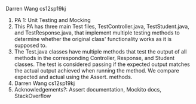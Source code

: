 Darren Wang
cs12sp19kj

1. PA 1: Unit Testing and Mocking
2. This PA has three main Test files, TestController.java,
   TestStudent.java, and TestResponse.java, that implement multiple testing
   methods to determine whether the original class' functionality works as
   it is supposed to.
3. The Test.java classes have multiple methods that test the output of all
   methods in the corresponding Controller, Response, and Student classes.
   The test is considered passing if the expected output matches the actual
   output achieved when running the method. We compare expected and actual
   using the Assert. methods.
4. Darren Wang
   cs12sp19kj
5. Acknowledgements?: Assert documentation, Mockito docs, StackOverflow
